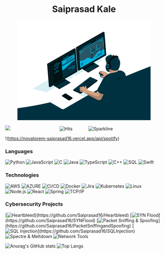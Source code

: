 
<h1 align="center"; font-family="Arial";font-weight=bolder>Saiprasad Kale</h1>

<p align="center">
<img alt="GIF" src="code.gif" height="320">
</p>


![](https://komarev.com/ghpvc/?username=Saiprasad16&color=blueviolet&style=plastic&label=PROFILE+VIEWS) &nbsp;&nbsp;&nbsp;&nbsp;&nbsp;&nbsp;&nbsp;&nbsp;&nbsp;&nbsp;&nbsp;&nbsp;&nbsp;&nbsp;&nbsp;&nbsp;&nbsp;&nbsp;&nbsp;&nbsp;&nbsp;&nbsp;&nbsp;&nbsp;&nbsp;&nbsp;&nbsp;&nbsp;&nbsp;&nbsp;&nbsp;&nbsp;&nbsp;&nbsp;&nbsp;&nbsp;&nbsp;&nbsp; ![Hits](https://hits.seeyoufarm.com/api/count/incr/badge.svg?url=https://github.com/Saiprasad16hit-counter&count_bg=%23BA1BD4&title_bg=%23555555&icon=&icon_color=blueviolet&title=Hits&edge_flat=false&style=plastic)&nbsp;&nbsp;&nbsp;&nbsp;&nbsp;&nbsp;&nbsp;&nbsp;&nbsp;&nbsp;&nbsp;&nbsp;&nbsp;![Sparkline](https://stars.medv.io/Naereen/badges.svg)

!(https://novatorem-saiprasad16.vercel.app/api/spotify)


### Languages

![Python](https://img.shields.io/badge/-Python-000?&logo=python)
![JavaScript](https://img.shields.io/badge/-JavaScript-000?&logo=JavaScript&logoColor=ddc508)
![C](https://img.shields.io/badge/-C-000?&logo=C)
![Java](https://img.shields.io/badge/-Java-000?&logo=Java&logoColor=007396)
![TypeScript](https://img.shields.io/badge/-TypeScript-000?&logo=TypeScript&logoColor=007ACC)
![C++](https://img.shields.io/badge/-C++-000?&logo=c%2b%2b&logoColor=00599C)
![SQL](https://img.shields.io/badge/-SQL-000?&logo=MySQL&logoColor=4479A1)
![Swift](https://img.shields.io/badge/-Swift-000?&logo=Swift)


### Technologies

![AWS](https://img.shields.io/badge/-AWS-000?&logo=Amazon-AWS&logoColor=FF9900)
![AZURE](https://img.shields.io/badge/Microsoft_Azure-000?&logo=microsoft-azure&logoColor=white)
![CI/CD](https://img.shields.io/badge/-CI%2FCD-000?&logo=CircleCI&logoColor=888)
![Docker](https://img.shields.io/badge/-Docker-000?&logo=Docker)
![Jira](https://img.shields.io/badge/-Jira-000?&logo=Jira-Software&logoColor=0052CC)
![Kubernetes](https://img.shields.io/badge/-Kubernetes-000?&logo=Kubernetes)
![Linux](https://img.shields.io/badge/-Linux-000?&logo=Linux&logoColor=FCC624)
![Node.js](https://img.shields.io/badge/-Node.js-000?&logo=node.js)
![React](https://img.shields.io/badge/-React-000?&logo=React)
![Spring](https://img.shields.io/badge/-Spring-000?&logo=Spring)
![TCP/IP](https://img.shields.io/badge/-TCP%2FIP-000?&logo=Cisco)

### Cybersecurity Projects

[![Heartbleed](https://img.shields.io/badge/-🩸%20Heartbleed-000?)](https://github.com/Saiprasad16/Heartbleed)
[![SYN Flood](https://img.shields.io/badge/-🌊%20SYN%20Flood-000?)](https://github.com/Saiprasad16/SYNFlood)
[![Packet Sniffing & Spoofing](https://img.shields.io/badge/-🗂%20Packet%20Sniffing%20%26%20Spoofing-000?)](https://github.com/Saiprasad16/PacketSniffingandSpoofing)
[![SQL Injection](https://img.shields.io/badge/-💉%20SQL%20Injection-000?)](https://github.com/Saiprasad16/SQLInjection)
![Spectre & Meltdown](https://img.shields.io/badge/-🛡%20Spectre%20%26%20Meltdown-000?)
![Network Tools](https://img.shields.io/badge/-🌐%20Network%20Tools-000?)

![Anurag's GitHub stats](https://github-readme-stats.vercel.app/api?username=Saiprasad16&theme=jolly&show_icons=true) ![Top Langs](https://github-readme-stats.vercel.app/api/top-langs/?username=Saiprasad16&theme=jolly&layout=compact)



